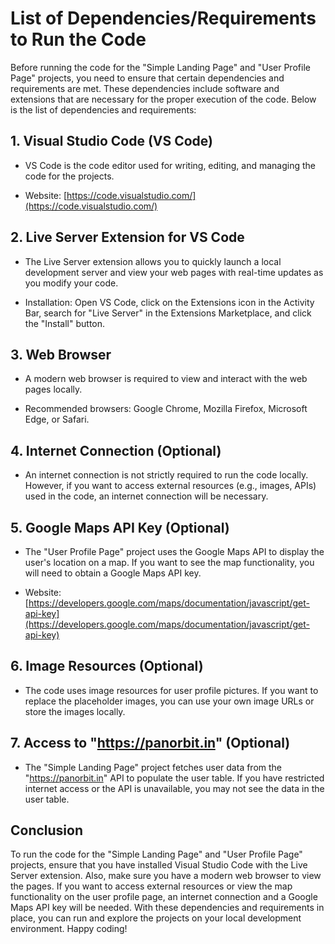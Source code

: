 # List of Dependencies/Requirements to Run the Code

Before running the code for the "Simple Landing Page" and "User Profile Page" projects, you need to ensure that certain dependencies and requirements are met. These dependencies include software and extensions that are necessary for the proper execution of the code. Below is the list of dependencies and requirements:

## 1. Visual Studio Code (VS Code)
- VS Code is the code editor used for writing, editing, and managing the code for the projects.

- Website: [https://code.visualstudio.com/](https://code.visualstudio.com/)

## 2. Live Server Extension for VS Code
- The Live Server extension allows you to quickly launch a local development server and view your web pages with real-time updates as you modify your code.

- Installation: Open VS Code, click on the Extensions icon in the Activity Bar, search for "Live Server" in the Extensions Marketplace, and click the "Install" button.

## 3. Web Browser
- A modern web browser is required to view and interact with the web pages locally.

- Recommended browsers: Google Chrome, Mozilla Firefox, Microsoft Edge, or Safari.

## 4. Internet Connection (Optional)
- An internet connection is not strictly required to run the code locally. However, if you want to access external resources (e.g., images, APIs) used in the code, an internet connection will be necessary.

## 5. Google Maps API Key (Optional)
- The "User Profile Page" project uses the Google Maps API to display the user's location on a map. If you want to see the map functionality, you will need to obtain a Google Maps API key.

- Website: [https://developers.google.com/maps/documentation/javascript/get-api-key](https://developers.google.com/maps/documentation/javascript/get-api-key)

## 6. Image Resources (Optional)
- The code uses image resources for user profile pictures. If you want to replace the placeholder images, you can use your own image URLs or store the images locally.

## 7. Access to "https://panorbit.in" (Optional)
- The "Simple Landing Page" project fetches user data from the "https://panorbit.in" API to populate the user table. If you have restricted internet access or the API is unavailable, you may not see the data in the user table.

## Conclusion
To run the code for the "Simple Landing Page" and "User Profile Page" projects, ensure that you have installed Visual Studio Code with the Live Server extension. Also, make sure you have a modern web browser to view the pages. If you want to access external resources or view the map functionality on the user profile page, an internet connection and a Google Maps API key will be needed. With these dependencies and requirements in place, you can run and explore the projects on your local development environment. Happy coding!
